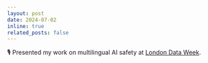 ```yaml
---
layout: post
date: 2024-07-02
inline: true
related_posts: false
---
```


🎙️ Presented my work on multilingual AI safety at [London Data Week](https://lu.ma/fl2t9xms).
